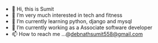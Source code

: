 - 👋 Hi, this is Sumit
- 👀 I’m very much interested in tech and fitness 
- 🌱 I’m currently learning python, django and mysql
- 💞️ I’m currently working as a Associate software developer
- 📫 How to reach me ...@debnathsumit558@gmail.com

<!---
debnath96sumit/debnath96sumit is a ✨ special ✨ repository because its `README.md` (this file) appears on your GitHub profile.
You can click the Preview link to take a look at your changes.
--->
